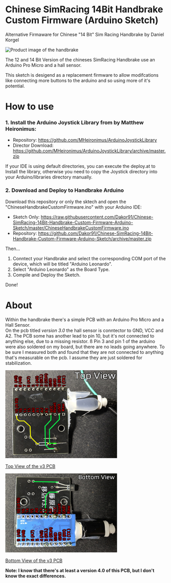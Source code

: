 # Chinese SimRacing 14Bit Handbrake Custom Firmware (Arduino Sketch)
Alternative Firmaware for Chinese "14 Bit" Sim Racing Handbrake by Daniel Korgel

<img src="https://i.imgur.com/D5v82bh.jpg" width="350" alt="Product image of the handbrake">

The 12 and 14 Bit Version of the chineses SimRacing Handbrake use an Arduino Pro Micro and a hall sensor.

This sketch is desigend as a replacement firmware to allow modifcations like connecting more buttons to the arduino and so using more of it's potential. 


# How to use

### 1. Install the Arduino Joystick Library from by Matthew Heironimus:

* Repository: https://github.com/MHeironimus/ArduinoJoystickLibrary
* Director Download: https://github.com/MHeironimus/ArduinoJoystickLibrary/archive/master.zip

If your IDE is using default directories, you can execute the deploy.at to Install the library, otherwise you need to copy the Joystick directory into your Arduino/libraries directory manually.

### 2. Download and Deploy to Handbrake Arduino

Download this repository or only the sktech and open the "ChineseHandbrakeCustomFirmware.ino" with your Arduino IDE:

* Sketch Only: https://raw.githubusercontent.com/Dakor91/Chinese-SimRacing-14Bit-Handbrake-Custom-Firmware-Arduino-Sketch/master/ChineseHandbrakeCustomFirmware.ino
* Repository: https://github.com/Dakor91/Chinese-SimRacing-14Bit-Handbrake-Custom-Firmware-Arduino-Sketch/archive/master.zip

Then...
1. Conntect your Handbrake and select the corresponding COM port of the device, which will be titled "Arduino Leonardo".
1. Select "Arduino Leonardo" as the Board Type. 
1. Compile and Deploy the Sketch. 

Done! 


# About

Within the handbrake there's a simple PCB with an Arduino Pro Micro and a Hall Sensor. \
On the pcb titled *version 3.0* the hall sensor is conntector to GND, VCC and A2. The PCB some has another lead to pin 10, but it's not connected to anything else, due to a missing resistor.  ß
Pin 3 and pin 1 of the arduino were also soldered on my board, but there are no leads going anywhere. To be sure I measured both and found that they are not connected to anything that's measurable on the pcb. I assume they are just soldered for stabilization.

<img src="14bit%20v3%20images/pcb_v3_top_anot.jpg?raw=true" width="350" alt="Top View of the v3 PCB"/>

[Top View of the v3 PCB](14bit%20v3%20images/pcb_v3_top_anot.jpg?raw=true "Top View of the v3 PCB")

<img src="14bit%20v3%20images/pcb_v3_bottom_anot.jpg?raw=true" width="350" alt="Bottom View of the v3 PCB"/>

[Bottom View of the v3 PCB](14bit%20v3%20images/pcb_v3_bottom_anot.jpg?raw=true "Bottom View of the v3 PCB")

**Note: I know that there's at least a version 4.0 of this PCB, but I don't know the exact differences.**
